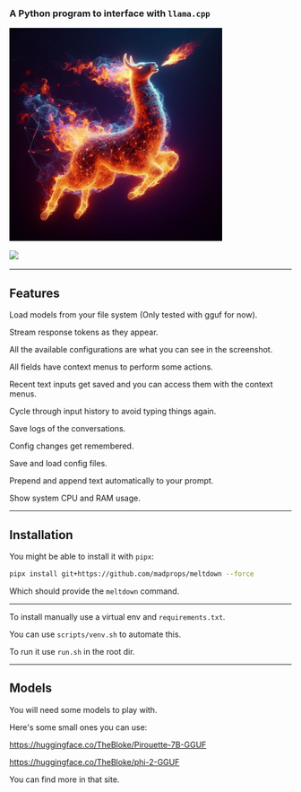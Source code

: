 ### A Python program to interface with `llama.cpp`

<img src="media/image.jpg" width="380">

![](https://i.imgur.com/QOxzDEE.jpg)

---

## Features

Load models from your file system (Only tested with gguf for now).

Stream response tokens as they appear.

All the available configurations are what you can see in the screenshot.

All fields have context menus to perform some actions.

Recent text inputs get saved and you can access them with the context menus.

Cycle through input history to avoid typing things again.

Save logs of the conversations.

Config changes get remembered.

Save and load config files.

Prepend and append text automatically to your prompt.

Show system CPU and RAM usage.

---

## Installation

You might be able to install it with `pipx`:

```sh
pipx install git+https://github.com/madprops/meltdown --force
```

Which should provide the `meltdown` command.

---

To install manually use a virtual env and `requirements.txt`.

You can use `scripts/venv.sh` to automate this.

To run it use `run.sh` in the root dir.

---

## Models

You will need some models to play with.

Here's some small ones you can use:

https://huggingface.co/TheBloke/Pirouette-7B-GGUF

https://huggingface.co/TheBloke/phi-2-GGUF

You can find more in that site.